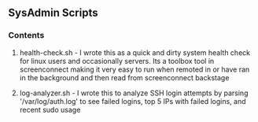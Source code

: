 ## SysAdmin Scripts

### Contents
    
1. health-check.sh - I wrote this as a quick and dirty system health check for linux users and occasionally servers. Its a toolbox tool in screenconnect making it very easy to run when remoted in or have ran in the background and then read from screenconnect backstage
    
2. log-analyzer.sh - I wrote this to analyze SSH login attempts by parsing '/var/log/auth.log' to see failed logins, top 5 IPs with failed logins, and recent sudo usage